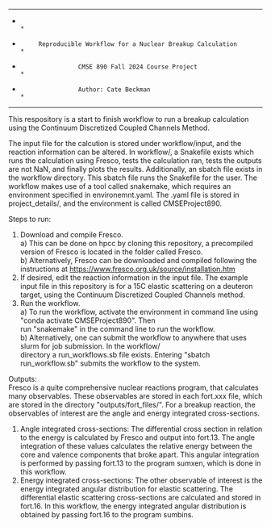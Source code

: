 **************************************************************************************
*                                                                                    *
*          Reproducible Workflow for a Nuclear Breakup Calculation                   *
*                     CMSE 890 Fall 2024 Course Project                              *
*                     Author: Cate Beckman                                           *
**************************************************************************************

This respository is a start to finish workflow to run a breakup calculation using the Continuum Discretized Coupled Channels Method. 

The input file for the calcution is stored under workflow/input, and the reaction information can be altered. 
In workflow/, a Snakefile exists which runs the calculation using Fresco, tests the calculation ran, tests the outputs
are not NaN, and finally plots the results. Additionally, an sbatch file exists in the workflow directory. This sbatch
file runs the Snakefile for the user. The workflow makes use of a tool called snakemake, which requires an environment 
specified in environemnt.yaml. The .yaml file is stored in project_details/, and the environment is called CMSEProject890.

Steps to run: 
1) Download and compile Fresco.                                                                                                             
   a) This can be done on hpcc by cloning this repository, a precompiled
   version of Fresco is located in the folder called Fresco.                                                                             
   b) Alternatively, Fresco can be downloaded and compiled following the instructions at https://www.fresco.org.uk/source/installation.htm
2) If desired, edit the reaction information in the input file. The example input file in this repository is
   for a 15C elastic scattering on a deuteron target, using the Continuum Discretized Coupled Channels method.                                             
3) Run the workflow.                                                                                                                                     
   a) To run the workflow, activate the environment in command line using "conda activate CMSEProject890". Then                        
      run "snakemake" in the command line to run the workflow.                                                                               
   b) Alternatively, one can submit the workflow to anywhere that uses slurm for job submission. In the workflow/                         
      directory a run_workflows.sb file exists. Entering "sbatch run_workflow.sb" submits the workflow to the system.

Outputs:                                                                                                                                     
Fresco is a quite comprehensive nuclear reactions program, that calculates many observables. These observables are stored in each fort.xxx file, which are 
stored in the directory "outputs/fort_files/". For a breakup reaction, the observables of interest are the angle and energy integrated cross-sections. 
1) Angle integrated cross-sections: The differential cross section in relation to the energy is calculated by Fresco and output into fort.13. The angle integration of these values calculates the relative energy between the core and valence components that broke apart. This angular integration is performed by passing fort.13 to the program sumxen, which is done in this workflow. 
2) Energy integrated cross-sections: The other observable of interest is the energy integrated angular distribution for elastic scattering. The differential elastic scattering cross-sections are calculated and stored in fort.16. In this workflow, the energy integrated angular distribution is obtained by passing fort.16 to the program sumbins.
